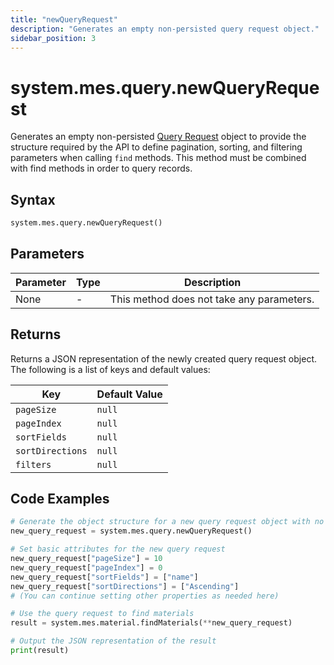 ```yaml
---
title: "newQueryRequest"
description: "Generates an empty non-persisted query request object."
sidebar_position: 3
---
```


# system.mes.query.newQueryRequest

Generates an empty non-persisted [Query Request](./new-query-request) object to provide the structure required by the API
to define pagination, sorting, and filtering parameters when calling `find` methods. This method must be combined with find methods in order to query records.

## Syntax

```python
system.mes.query.newQueryRequest()
```

## Parameters

| Parameter | Type | Description                               |
|-----------|------|-------------------------------------------|
| None      | -    | This method does not take any parameters. |

## Returns

Returns a JSON representation of the newly created query request object. The following is a list of keys and default values:

| Key             | Default Value |
|-----------------|---------------|
| `pageSize`      | `null`        |
| `pageIndex`     | `null`        |
| `sortFields`    | `null`        |
| `sortDirections` | `null`        |
| `filters`       | `null`        |

## Code Examples

```python
# Generate the object structure for a new query request object with no initial arguments
new_query_request = system.mes.query.newQueryRequest()

# Set basic attributes for the new query request
new_query_request["pageSize"] = 10
new_query_request["pageIndex"] = 0
new_query_request["sortFields"] = ["name"]
new_query_request["sortDirections"] = ["Ascending"]
# (You can continue setting other properties as needed here)

# Use the query request to find materials
result = system.mes.material.findMaterials(**new_query_request)

# Output the JSON representation of the result
print(result)
```

